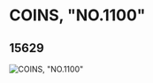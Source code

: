 # COINS, "NO.1100"
## 15629
![COINS, "NO.1100"](https://lc-www-live-s.legocdn.com/media/bricks/5/2/6052266.jpg)